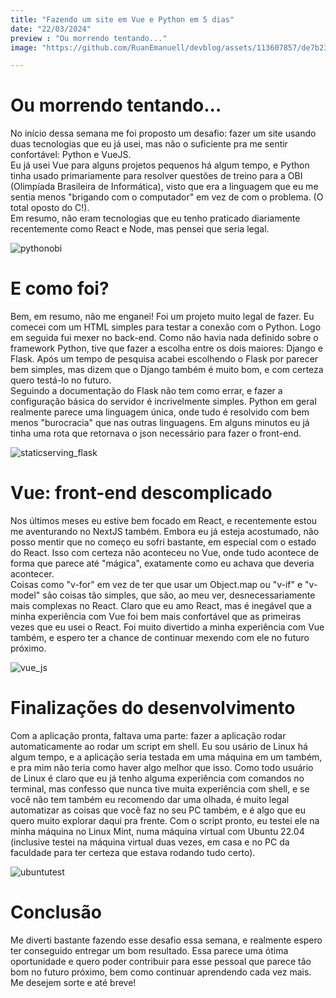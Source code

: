 ```yaml
---
title: "Fazendo um site em Vue e Python em 5 dias"
date: "22/03/2024"
preview : "Ou morrendo tentando..."
image: "https://github.com/RuanEmanuell/devblog/assets/113607857/de7b2381-f58e-4420-a006-bc604fa74668"

---
```


# Ou morrendo tentando...

No início dessa semana me foi proposto um desafio: fazer um site usando duas tecnologias que eu já usei, mas não o suficiente pra me sentir confortável: Python e VueJS.\
Eu já usei Vue para alguns projetos pequenos há algum tempo, e Python tinha usado primariamente para resolver questões de treino para a OBI (Olimpíada Brasileira de Informática), visto que era a linguagem que eu me sentia menos "brigando com o computador" em vez de com o problema. (O total oposto do C!).\
Em resumo, não eram tecnologias que eu tenho praticado diariamente recentemente como React e Node, mas pensei que seria legal.

![pythonobi](https://github.com/RuanEmanuell/devblog/assets/113607857/d2763058-e73d-4b95-afb4-981e5229489d)

# E como foi?

Bem, em resumo, não me enganei! Foi um projeto muito legal de fazer. Eu comecei com um HTML simples para testar a conexão com o Python. Logo em seguida fui mexer no back-end. Como não havia nada definido sobre o framework Python, tive que fazer a escolha entre os dois maiores: Django e Flask. Após um tempo de pesquisa acabei escolhendo o Flask por parecer bem simples, mas dizem que o Django também é muito bom, e com certeza quero testá-lo no futuro.\
Seguindo a documentação do Flask não tem como errar, e fazer a configuração básica do servidor é incrivelmente simples. Python em geral realmente parece uma linguagem única, onde tudo é resolvido com bem menos "burocracia" que nas outras linguagens. Em alguns minutos eu já tinha uma rota que retornava o json necessário para fazer o front-end.

![staticserving_flask](https://github.com/RuanEmanuell/devblog/assets/113607857/2a4e3995-e2d8-467a-9744-d43583fc4129)

# Vue: front-end descomplicado

Nos últimos meses eu estive bem focado em React, e recentemente estou me aventurando no NextJS também. Embora eu já esteja acostumado, não posso mentir que no começo eu sofri bastante, em especial com o estado do React. Isso com certeza não aconteceu no Vue, onde tudo acontece de forma que parece até "mágica", exatamente como eu achava que deveria acontecer.  
Coisas como "v-for" em vez de ter que usar um Object.map ou "v-if" e "v-model" são coisas tão simples, que são, ao meu ver, desnecessariamente mais complexas no React. Claro que eu amo React, mas é inegável que a minha experiência com Vue foi bem mais confortável que as primeiras vezes que eu usei o React. Foi muito divertido a minha experiência com Vue também, e espero ter a chance de continuar mexendo com ele no futuro próximo.

![vue_js](https://github.com/RuanEmanuell/devblog/assets/113607857/24ca53a2-2546-47d9-bd65-eb4cd0713476)

# Finalizações do desenvolvimento

Com a aplicação pronta, faltava uma parte: fazer a aplicação rodar automaticamente ao rodar um script em shell. Eu sou usário de Linux há algum tempo, e a aplicação seria testada em uma máquina em um também, e pra mim não teria como haver algo melhor que isso. Como todo usuário de Linux é claro que eu já tenho alguma experiência com comandos no terminal, mas confesso que nunca tive muita experiência com shell, e se você não tem também eu recomendo dar uma olhada, é muito legal automatizar as coisas que você faz no seu PC também, e é algo que eu quero muito explorar daqui pra frente. Com o script pronto, eu testei ele na minha máquina no Linux Mint, numa máquina virtual com Ubuntu 22.04 (inclusive testei na máquina virtual duas vezes, em casa e no PC da faculdade para ter certeza que estava rodando tudo certo).

![ubuntutest](https://github.com/RuanEmanuell/devblog/assets/113607857/bcc25626-2deb-4409-9734-c6dee8efd818)

# Conclusão

Me diverti bastante fazendo esse desafio essa semana, e realmente espero ter conseguido entregar um bom resultado. Essa parece uma ótima oportunidade e quero poder contribuir para esse pessoal que parece tão bom no futuro próximo, bem como continuar aprendendo cada vez mais. Me desejem sorte e até breve!
